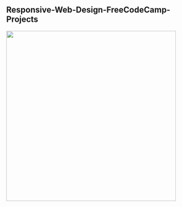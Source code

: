 ## Responsive-Web-Design-FreeCodeCamp-Projects 

<img src="https://pbs.twimg.com/media/Es-ivo8VcAIBlYA?format=png&name=large" weidth=500 height=450 >
